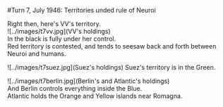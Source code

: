 #Turn 7, July 1946: Territories unded rule of Neuroi

Right then, here's VV's territory.  
![../images/t7vv.jpg](VV\'s holdings)  
In the black is fully under her control.  
Red territory is contested, and tends to seesaw back and forth between Neuroi and humans.

![../images/t7suez.jpg](Suez\'s holdings)
Suez's territory is in the Green.

![../images/t7berlin.jpg](Berlin\'s and Atlantic\'s holdings)  
And Berlin controls everything inside the Blue.  
Atlantic holds the Orange and Yellow islands near Romagna.
